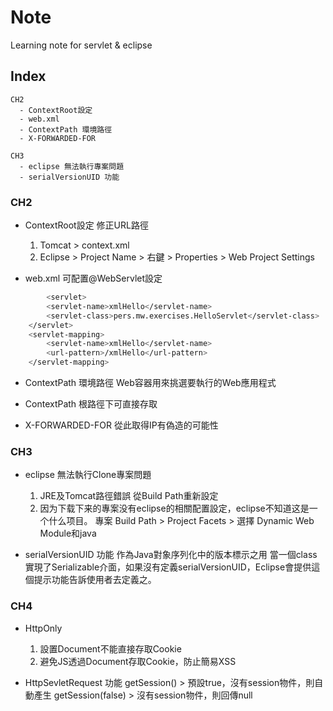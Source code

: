 # Note
Learning note for servlet & eclipse

## Index

	CH2
      - ContextRoot設定
      - web.xml
	  - ContextPath 環境路徑
	  - X-FORWARDED-FOR
	  
	CH3
	  - eclipse 無法執行專案問題
      - serialVersionUID 功能
      
### CH2

  - ContextRoot設定
      修正URL路徑
      1. Tomcat > context.xml
      2. Eclipse > Project Name > 右鍵 > Properties > Web Project Settings
	  
  - web.xml
      可配置@WebServlet設定

```sh
        <servlet>
		<servlet-name>xmlHello</servlet-name>
		<servlet-class>pers.mw.exercises.HelloServlet</servlet-class>
	</servlet>
	<servlet-mapping>
		<servlet-name>xmlHello</servlet-name>
		<url-pattern>/xmlHello</url-pattern>
	</servlet-mapping>
```

  - ContextPath 環境路徑
      Web容器用來挑選要執行的Web應用程式
	  
  - ContextPath 根路徑下可直接存取
  
  - X-FORWARDED-FOR 從此取得IP有偽造的可能性

### CH3

  - eclipse 無法執行Clone專案問題
	1. JRE及Tomcat路徑錯誤
	   從Build Path重新設定
    2. 因为下载下来的專案没有eclipse的相關配置設定，eclipse不知道这是一个什么项目。
	   專案 Build Path > Project Facets > 選擇 Dynamic Web Module和java
	  
  - serialVersionUID 功能
      作為Java對象序列化中的版本標示之用
	  當一個class實現了Serializable介面，如果沒有定義serialVersionUID，Eclipse會提供這個提示功能告訴使用者去定義之。
	  
### CH4

  - HttpOnly
	1. 設置Document不能直接存取Cookie
    2. 避免JS透過Document存取Cookie，防止簡易XSS
	  
  - HttpSevletRequest 功能
      getSession() > 預設true，沒有session物件，則自動產生
	  getSession(false) > 沒有session物件，則回傳null
	  
	  